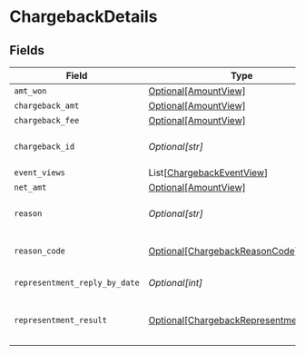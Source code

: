 # ChargebackDetails


## Fields

| Field                                                                                                            | Type                                                                                                             | Required                                                                                                         | Description                                                                                                      | Example                                                                                                          |
| ---------------------------------------------------------------------------------------------------------------- | ---------------------------------------------------------------------------------------------------------------- | ---------------------------------------------------------------------------------------------------------------- | ---------------------------------------------------------------------------------------------------------------- | ---------------------------------------------------------------------------------------------------------------- |
| `amt_won`                                                                                                        | [Optional[AmountView]](../../models/shared/amountview.md)                                                        | :heavy_minus_sign:                                                                                               | N/A                                                                                                              |                                                                                                                  |
| `chargeback_amt`                                                                                                 | [Optional[AmountView]](../../models/shared/amountview.md)                                                        | :heavy_minus_sign:                                                                                               | N/A                                                                                                              |                                                                                                                  |
| `chargeback_fee`                                                                                                 | [Optional[AmountView]](../../models/shared/amountview.md)                                                        | :heavy_minus_sign:                                                                                               | N/A                                                                                                              |                                                                                                                  |
| `chargeback_id`                                                                                                  | *Optional[str]*                                                                                                  | :heavy_minus_sign:                                                                                               | The unique ID of the chargeback.                                                                                 | a3ad4d56fd7                                                                                                      |
| `event_views`                                                                                                    | List[[ChargebackEventView](../../models/shared/chargebackeventview.md)]                                          | :heavy_minus_sign:                                                                                               | N/A                                                                                                              |                                                                                                                  |
| `net_amt`                                                                                                        | [Optional[AmountView]](../../models/shared/amountview.md)                                                        | :heavy_minus_sign:                                                                                               | N/A                                                                                                              |                                                                                                                  |
| `reason`                                                                                                         | *Optional[str]*                                                                                                  | :heavy_minus_sign:                                                                                               | The reason for the chargeback.                                                                                   | string                                                                                                           |
| `reason_code`                                                                                                    | [Optional[ChargebackReasonCode]](../../models/shared/chargebackreasoncode.md)                                    | :heavy_minus_sign:                                                                                               | Bolt's [standardized reason codes](https://help.bolt.com/merchants/references/policies/disputes/dispute-codes/). | product_not_received                                                                                             |
| `representment_reply_by_date`                                                                                    | *Optional[int]*                                                                                                  | :heavy_minus_sign:                                                                                               | The date of the chargeback.                                                                                      | 1485997169003                                                                                                    |
| `representment_result`                                                                                           | [Optional[ChargebackRepresentmentResult]](../../models/shared/chargebackrepresentmentresult.md)                  | :heavy_minus_sign:                                                                                               | The result of the chargeback representment.                                                                      | won                                                                                                              |
